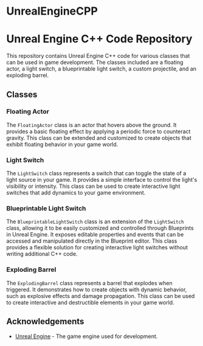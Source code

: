 # UnrealEngineCPP

# Unreal Engine C++ Code Repository

This repository contains Unreal Engine C++ code for various classes that can be used in game development. The classes included are a floating actor, a light switch, a blueprintable light switch, a custom projectile, and an exploding barrel.

## Classes

### Floating Actor

The `FloatingActor` class is an actor that hovers above the ground. It provides a basic floating effect by applying a periodic force to counteract gravity. This class can be extended and customized to create objects that exhibit floating behavior in your game world.

### Light Switch

The `LightSwitch` class represents a switch that can toggle the state of a light source in your game. It provides a simple interface to control the light's visibility or intensity. This class can be used to create interactive light switches that add dynamics to your game environment.

### Blueprintable Light Switch

The `BlueprintableLightSwitch` class is an extension of the `LightSwitch` class, allowing it to be easily customized and controlled through Blueprints in Unreal Engine. It exposes editable properties and events that can be accessed and manipulated directly in the Blueprint editor. This class provides a flexible solution for creating interactive light switches without writing additional C++ code.

### Exploding Barrel

The `ExplodingBarrel` class represents a barrel that explodes when triggered. It demonstrates how to create objects with dynamic behavior, such as explosive effects and damage propagation. This class can be used to create interactive and destructible elements in your game world.


## Acknowledgements

- [Unreal Engine](https://www.unrealengine.com/) - The game engine used for development.
